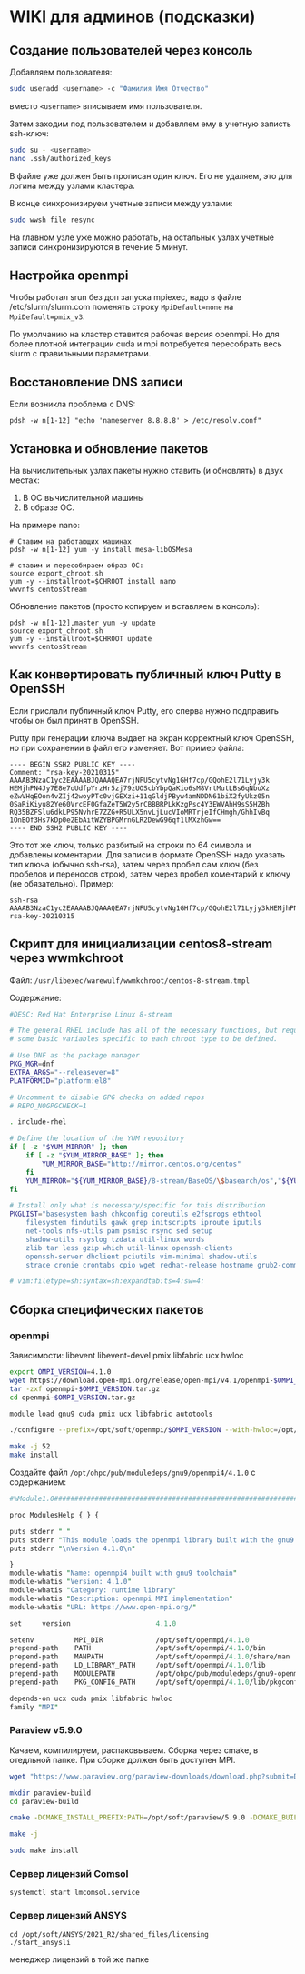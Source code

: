 # WIKI для админов (подсказки)

## Создание пользователей через консоль

Добавляем пользователя:
```bash
sudo useradd <username> -c "Фамилия Имя Отчество"
```
вместо `<username>` вписываем имя пользователя.

Затем заходим под пользователем и добавляем ему в учетную записть ssh-ключ:
```bash
sudo su - <username>
nano .ssh/authorized_keys
```
В файле уже должен быть прописан один ключ. Его не удаляем, это для логина между узлами кластера.

В конце синхронизируем учетные записи между узлами:
```bash
sudo wwsh file resync
```

На главном узле уже можно работать, на остальных узлах учетные записи синхронизируются в течение 5 минут.

## Настройка openmpi

Чтобы работал srun без доп запуска mpiexec, надо в файле /etc/slurm/slurm.com поменять строку `MpiDefault=none` на `MpiDefault=pmix_v3`.

По умолчанию на кластер ставится рабочая версия openmpi. Но для более плотной интеграции cuda и mpi потребуется пересобрать весь slurm с правильными параметрами.

## Восстановление DNS записи

Если возникла проблема с DNS:
```
pdsh -w n[1-12] "echo 'nameserver 8.8.8.8' > /etc/resolv.conf"
```

## Установка и обновление пакетов

На вычислительных узлах пакеты нужно ставить (и обновлять) в двух местах:
1. В ОС вычислительной машины
2. В образе ОС.

На примере nano:
```
# Ставим на работающих машинах
pdsh -w n[1-12] yum -y install mesa-libOSMesa 

# ставим и пересобираем образ ОС:
source export_chroot.sh
yum -y --installroot=$CHROOT install nano
wwvnfs centosStream
```

Обновление пакетов (просто копируем и вставляем в консоль):
```
pdsh -w n[1-12],master yum -y update
source export_chroot.sh
yum -y --installroot=$CHROOT update
wwvnfs centosStream
```

## Как конвертировать публичный ключ Putty в OpenSSH

Если прислали публичный ключ Putty, его сперва нужно подправить чтобы он был принят в OpenSSH.

Putty при генерации ключа выдает на экран корректный ключ OpenSSH, но при сохранении в файл его изменяет. Вот пример файла:
```
---- BEGIN SSH2 PUBLIC KEY ----
Comment: "rsa-key-20210315"
AAAAB3NzaC1yc2EAAAABJQAAAQEA7rjNFU5cytvNg1GHf7cp/GQohE2l71Lyjy3k
HEMjhPN4Jy7E8e7oUdfpYrzHr5zj79zUOScbYbpQaKio6sM8VrtMutLBs6qNbuXz
eZwVHqEOon4vZIj42woyPTc0vjGEXzi+11qGldjPByw4amNDDN61biX2fyUkz05n
0SaRiKiyu82Ye60VrcEF0GfaZeT5W2y5rCBBBRPLkKzgPsc4Y3EWVAhH9sS5HZBh
RQ35BZFSlu6dkLP95NvhrE7ZZG+R5ULX5nvLjLucVIoMRTrjeIfCHmgh/GhhIvBq
1OnBOf3Hs7kDp0e2EbAitWZYBPGMrnGLR2DewG96qf1lMXzhGw==
---- END SSH2 PUBLIC KEY ----
```

Это тот же ключ, только разбитый на строки по 64 символа и добавлены коментарии.
Для записи в формате OpenSSH надо указать тип ключа (обычно ssh-rsa), затем через пробел сам ключ (без пробелов и переносов строк), затем через пробел коментарий к ключу (не обязательно). Пример:
```
ssh-rsa AAAAB3NzaC1yc2EAAAABJQAAAQEA7rjNFU5cytvNg1GHf7cp/GQohE2l71Lyjy3kHEMjhPN4Jy7E8e7oUdfpYrzHr5zj79zUOScbYbpQaKio6sM8VrtMutLBs6qNbuXzeZwVHqEOon4vZIj42woyPTc0vjGEXzi+11qGldjPByw4amNDDN61biX2fyUkz05n0SaRiKiyu82Ye60VrcEF0GfaZeT5W2y5rCBBBRPLkKzgPsc4Y3EWVAhH9sS5HZBhRQ35BZFSlu6dkLP95NvhrE7ZZG+R5ULX5nvLjLucVIoMRTrjeIfCHmgh/GhhIvBq1OnBOf3Hs7kDp0e2EbAitWZYBPGMrnGLR2DewG96qf1lMXzhGw== rsa-key-20210315
```

## Скрипт для инициализации centos8-stream через wwmkchroot

Файл: `/usr/libexec/warewulf/wwmkchroot/centos-8-stream.tmpl`

Содержание:
```bash
#DESC: Red Hat Enterprise Linux 8-stream

# The general RHEL include has all of the necessary functions, but requires
# some basic variables specific to each chroot type to be defined.

# Use DNF as the package manager
PKG_MGR=dnf
EXTRA_ARGS="--releasever=8"
PLATFORMID="platform:el8"

# Uncomment to disable GPG checks on added repos
# REPO_NOGPGCHECK=1

. include-rhel

# Define the location of the YUM repository
if [ -z "$YUM_MIRROR" ]; then
    if [ -z "$YUM_MIRROR_BASE" ]; then
        YUM_MIRROR_BASE="http://mirror.centos.org/centos"
    fi
    YUM_MIRROR="${YUM_MIRROR_BASE}/8-stream/BaseOS/\$basearch/os","${YUM_MIRROR_BASE}/8-stream/AppStream/\$basearch/os","${YUM_MIRROR_BASE}/8-stream/PowerTools/\$basearch/os"
fi

# Install only what is necessary/specific for this distribution
PKGLIST="basesystem bash chkconfig coreutils e2fsprogs ethtool
    filesystem findutils gawk grep initscripts iproute iputils
    net-tools nfs-utils pam psmisc rsync sed setup
    shadow-utils rsyslog tzdata util-linux words
    zlib tar less gzip which util-linux openssh-clients
    openssh-server dhclient pciutils vim-minimal shadow-utils
    strace cronie crontabs cpio wget redhat-release hostname grub2-common glibc-langpack-en yum"

# vim:filetype=sh:syntax=sh:expandtab:ts=4:sw=4:
```

## Сборка специфических пакетов

### openmpi

Зависимости: libevent libevent-devel pmix libfabric ucx hwloc

```bash
export OMPI_VERSION=4.1.0
wget https://download.open-mpi.org/release/open-mpi/v4.1/openmpi-$OMPI_VERSION.tar.gz
tar -zxf openmpi-$OMPI_VERSION.tar.gz
cd openmpi-$OMPI_VERSION.tar.gz

module load gnu9 cuda pmix ucx libfabric autotools

./configure --prefix=/opt/soft/openmpi/$OMPI_VERSION --with-hwloc=/opt/ohpc/pub/libs/hwloc/2.1.0  --with-ucx=/opt/ohpc/pub/mpi/ucx-ohpc/1.8.0 --with-pmix=/opt/ohpc/admin/pmix --with-libevent=/usr --with-ofi=/opt/ohpc/pub/mpi/libfabric/1.10.1 --with-cuda=/opt/soft/cuda-11.2 --with-slurm --without-psm2

make -j 52
make install
```

Создайте файл `/opt/ohpc/pub/moduledeps/gnu9/openmpi4/4.1.0` с содержанием:

```perl
#%Module1.0#####################################################################

proc ModulesHelp { } {

puts stderr " "
puts stderr "This module loads the openmpi library built with the gnu9 toolchain."
puts stderr "\nVersion 4.1.0\n"

}
module-whatis "Name: openmpi4 built with gnu9 toolchain"
module-whatis "Version: 4.1.0"
module-whatis "Category: runtime library"
module-whatis "Description: openmpi MPI implementation"
module-whatis "URL: https://www.open-mpi.org/"

set     version                     4.1.0

setenv          MPI_DIR             /opt/soft/openmpi/4.1.0
prepend-path    PATH                /opt/soft/openmpi/4.1.0/bin
prepend-path    MANPATH             /opt/soft/openmpi/4.1.0/share/man
prepend-path    LD_LIBRARY_PATH     /opt/soft/openmpi/4.1.0/lib
prepend-path    MODULEPATH          /opt/ohpc/pub/moduledeps/gnu9-openmpi4
prepend-path    PKG_CONFIG_PATH     /opt/soft/openmpi/4.1.0/lib/pkgconfig

depends-on ucx cuda pmix libfabric hwloc
family "MPI"
```

### Paraview v5.9.0

Качаем, компилируем, распаковываем. Сборка через cmake, в отедльной папке. При сборке должен быть доступен MPI.

```bash
wget "https://www.paraview.org/paraview-downloads/download.php?submit=Download&version=v5.9&type=source&os=Sources&downloadFile=ParaView-v5.9.0.tar.gz" -O ParaView-v5.9.0.tar.gz

mkdir paraview-build
cd paraview-build

cmake -DCMAKE_INSTALL_PREFIX:PATH=/opt/soft/paraview/5.9.0 -DCMAKE_BUILD_TYPE=Release -DINSTALL_DOCS=ON -DPARAVIEW_USE_QT=OFF -DVTK_OPENGL_HAS_OSMESA=ON -DVTK_USE_OFFSCREEN=ON -DPARAVIEW_USE_MPI=ON -DPARAVIEW_USE_PYTHON=ON -DPARAVIEW_BUILD_WITH_EXTERNAL=OFF -DVTK_USE_X=OFF -DPARAVIEW_BUILD_EXAMPLES=ON -DVTKm_ENABLE_OPENMP=ON -DVTKm_ENABLE_TBB=ON -DVTKm_ENABLE_MPI=ON ../ParaView-v5.9.0

make -j

sudo make install
```

### Сервер лицензий Comsol

```
systemctl start lmcomsol.service
```

### Сервер лицензий ANSYS

```
cd /opt/soft/ANSYS/2021_R2/shared_files/licensing
./start_ansysli
```
менеджер лицензий в той же папке